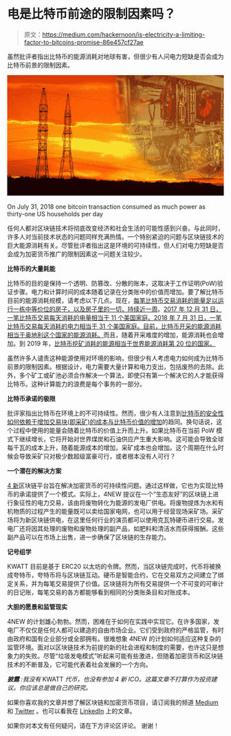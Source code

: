 # 电是比特币前途的限制因素吗？

> 原文：<https://medium.com/hackernoon/is-electricity-a-limiting-factor-to-bitcoins-promise-86e457cf27ae>

虽然批评者指出比特币的能源消耗对地球有害，但很少有人问电力短缺是否会成为比特币前景的限制因素。

![](img/8a243f3762e8478b55cc654aad691db4.png)

On July 31, 2018 one bitcoin transaction consumed as much power as thirty-one US households per day

任何人都对区块链技术将彻底改变经济和社会生活的可能性感到兴奋。与此同时，许多人对当前技术状态的问题同样充满热情。一个特别紧迫的问题与区块链技术的巨大能源消耗有关。尽管批评者指出这是环境的可持续性，但人们对电力短缺是否会成为加密货币推广的限制因素这一问题关注较少。

**比特币的大量耗能**

比特币的目的是保持一个透明、防篡改、分散的账本，这取决于工作证明(PoW)验证步骤。电力和计算时间的成本随着记录在分类账中的价值而增加。要了解比特币目前的能源消耗规模，请考虑以下几点。现在，[每笔比特币交易消耗的能量足以运行一栋中等价位的房子，以及房子里的一切，持续近一周](https://motherboard.vice.com/en_us/article/ywbbpm/bitcoin-mining-electricity-consumption-ethereum-energy-climate-change)。[2017 年 12 月 31 日，一笔比特币交易每天消耗的电量相当于 11 个美国家庭。2018 年 7 月 31 日，一笔比特币交易每天消耗的电力相当于 31 个美国家庭。目前，比特币开采的能源消耗相当于奥地利这个国家的能源消耗。](https://digiconomist.net/bitcoin-energy-consumption)而且，随着开采难度的增加，能源消耗也会增加。到 2019 年，[比特币挖矿消耗的能源相当于世界能源消耗第 20 位的国家。](https://www.newsweek.com/bitcoin-mining-track-consume-worlds-energy-2020-744036)

虽然许多人谴责这种能源使用对环境的影响，但很少有人考虑电力如何成为比特币前景的限制因素。根据设计，电力需要大量计算和电力支出，包括废热的去除。此外，多个矿工或矿池必须合作解决一个算法，即使只有第一个解决它的人才能获得比特币。这种计算能力的浪费是每个事务的一部分。

**比特币承诺的极限**

批评家指出比特币在环境上的不可持续性。然而，很少有人注意到[比特币的安全性如何依赖于增加交易块(即采矿)的成本与比特币价值的增加](https://link.springer.com/article/10.1007/s00146-018-0808-x)的趋同。换句话说，这个过程中使用的能量会随着比特币的价值上升而上升。如果比特币在当前 PoW 模式下继续增长，它将开始对世界煤炭和石油供应产生重大影响。这可能会导致全球每千瓦的成本上升，随着能源成本的增加，采矿成本也会增加。这个周期在什么时候会导致采矿只对极少数超级富豪可行，或者根本没有人可行？

**一个潜在的解决方案**

[4 新](https://4new.io/)区块链平台旨在解决加密货币的可持续性问题。通过这样做，它也为实现比特币的承诺提供了一个模式。实际上，4NEW 提议在一个“生态友好”的区块链上进行象征性的电力交易，该由将废物转化为能源的发电厂供电。将废物提炼为水和有机物质的过程产生的能量既可以卖给国家电网，也可以用于经营现场采矿场。采矿场将为新区块链供电，在这里任何行业的演员都可以使用克瓦特硬币进行交易。发电厂还将因其处理的废物和废物处理的副产品，如肥料和清洁水而获得报酬。这些副产品可以在市场上出售，进一步确保了区块链的生存能力。

**记号组学**

KWATT 目前是基于 ERC20 以太坊的令牌。然而，当区块链完成时，代币将被换成夸特币，夸特币将与区块链互动。硬币是智能合约，它在交易双方之间建立了绑定关系，并为每笔交易提供了价值。区块链将为所有交易提供一个不可变的可审计的日记账，每笔交易的各方都能够看到相同的分类账条目和对账成本。

**大胆的愿景和监管现实**

4NEW 的计划雄心勃勃。然而，困难在于如何在实践中实现它。在许多国家，发电厂不仅仅是任何人都可以建造的自由市场企业。它们受到政府的严格监管，有时由政府和国有企业部分或全部拥有。很难想象 4NEW 的计划如何适应这种复杂的监管环境。面对以区块链技术为前提的新的社会进程和制度的需要，也许这只是想象力的失败。尽管“垃圾发电模式”听起来可能有些激进，但随着加密货币和区块链技术的不断普及，它可能代表着社会发展的一个方向。

***披露*** *:我没有* KWATT *代币，也没有参加 4 新 ICO。这篇文章不打算作为投资建议。你应该总是做自己的研究。*

如果你喜欢我的文章并想了解区块链和加密货币项目，请订阅我的频道 [Medium](/@minadown) 和 [Twitter](https://twitter.com/minad21) 。也可以看我在 [LinkedIn](https://www.linkedin.com/in/mina-down-768559158/) 上的文章。

如果你对本文有任何疑问，请在下方评论区评论。
谢谢！
